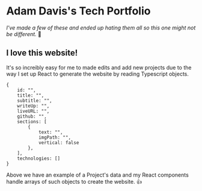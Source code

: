 # Adam Davis's Tech Portfolio

<i>I've made a few of these and ended up hating them all so this one might not be different.</i> 🗿 <br>

## I love this website!
It's so increibly easy for me to made edits and add new projects due to the way I set up React to generate the website by reading Typescript objects.
```
{
    id: "",
    title: "",
    subtitle: "",
    writeUp: "",
    liveURL: "",
    github: "",
    sections: [
        {
            text: "",
            imgPath: "",
            vertical: false
        },
    ],
    technologies: []
}
```
Above we have an example of a Project's data and my React components handle arrays of such objects to create the website. 👍